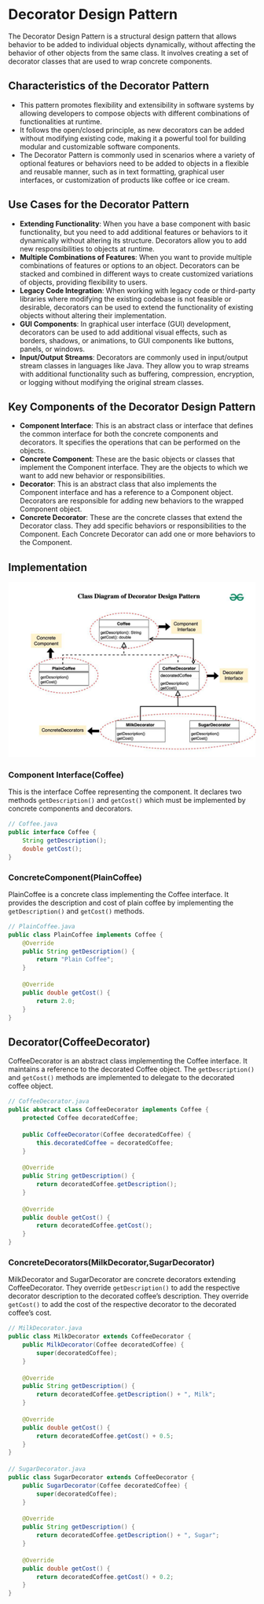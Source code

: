 # Decorator Design Pattern
The Decorator Design Pattern is a structural design pattern that allows behavior to be added to individual objects dynamically, without affecting the behavior of other objects from the same class. It involves creating a set of decorator classes that are used to wrap concrete components.

## Characteristics of the Decorator Pattern
- This pattern promotes flexibility and extensibility in software systems by allowing developers to compose objects with different combinations of functionalities at runtime.
- It follows the open/closed principle, as new decorators can be added without modifying existing code, making it a powerful tool for building modular and customizable software components.
- The Decorator Pattern is commonly used in scenarios where a variety of optional features or behaviors need to be added to objects in a flexible and reusable manner, such as in text formatting, graphical user interfaces, or customization of products like coffee or ice cream.

## Use Cases for the Decorator Pattern
- **Extending Functionality**: When you have a base component with basic functionality, but you need to add additional features or behaviors to it dynamically without altering its structure. Decorators allow you to add new responsibilities to objects at runtime.
- **Multiple Combinations of Features**: When you want to provide multiple combinations of features or options to an object. Decorators can be stacked and combined in different ways to create customized variations of objects, providing flexibility to users.
- **Legacy Code Integration**: When working with legacy code or third-party libraries where modifying the existing codebase is not feasible or desirable, decorators can be used to extend the functionality of existing objects without altering their implementation.
- **GUI Components**: In graphical user interface (GUI) development, decorators can be used to add additional visual effects, such as borders, shadows, or animations, to GUI components like buttons, panels, or windows.
- **Input/Output Streams**: Decorators are commonly used in input/output stream classes in languages like Java. They allow you to wrap streams with additional functionality such as buffering, compression, encryption, or logging without modifying the original stream classes.

## Key Components of the Decorator Design Pattern
- **Component Interface**: This is an abstract class or interface that defines the common interface for both the concrete components and decorators. It specifies the operations that can be performed on the objects.
- **Concrete Component**: These are the basic objects or classes that implement the Component interface. They are the objects to which we want to add new behavior or responsibilities.
- **Decorator**: This is an abstract class that also implements the Component interface and has a reference to a Component object. Decorators are responsible for adding new behaviors to the wrapped Component object.
- **Concrete Decorator**: These are the concrete classes that extend the Decorator class. They add specific behaviors or responsibilities to the Component. Each Concrete Decorator can add one or more behaviors to the Component.

## Implementation
![UML Decorator Pattern](images/uml.png)

### Component Interface(Coffee)
This is the interface Coffee representing the component.
It declares two methods `getDescription()` and `getCost()` which must be implemented by concrete components and decorators.

```java
// Coffee.java
public interface Coffee {
    String getDescription();
    double getCost();
}
```

### ConcreteComponent(PlainCoffee)
PlainCoffee is a concrete class implementing the Coffee interface.
It provides the description and cost of plain coffee by implementing the `getDescription()` and `getCost()` methods.

```java
// PlainCoffee.java
public class PlainCoffee implements Coffee {
    @Override
    public String getDescription() {
        return "Plain Coffee";
    }

    @Override
    public double getCost() {
        return 2.0;
    }
}
```

## Decorator(CoffeeDecorator)
CoffeeDecorator is an abstract class implementing the Coffee interface.
It maintains a reference to the decorated Coffee object.
The `getDescription()` and `getCost()` methods are implemented to delegate to the decorated coffee object.

```java
// CoffeeDecorator.java
public abstract class CoffeeDecorator implements Coffee {
    protected Coffee decoratedCoffee;

    public CoffeeDecorator(Coffee decoratedCoffee) {
        this.decoratedCoffee = decoratedCoffee;
    }

    @Override
    public String getDescription() {
        return decoratedCoffee.getDescription();
    }

    @Override
    public double getCost() {
        return decoratedCoffee.getCost();
    }
}
```

### ConcreteDecorators(MilkDecorator,SugarDecorator)
MilkDecorator and SugarDecorator are concrete decorators extending CoffeeDecorator.
They override `getDescription()` to add the respective decorator description to the decorated coffee’s description.
They override `getCost()` to add the cost of the respective decorator to the decorated coffee’s cost.

```java
// MilkDecorator.java
public class MilkDecorator extends CoffeeDecorator {
    public MilkDecorator(Coffee decoratedCoffee) {
        super(decoratedCoffee);
    }

    @Override
    public String getDescription() {
        return decoratedCoffee.getDescription() + ", Milk";
    }

    @Override
    public double getCost() {
        return decoratedCoffee.getCost() + 0.5;
    }
}

// SugarDecorator.java
public class SugarDecorator extends CoffeeDecorator {
    public SugarDecorator(Coffee decoratedCoffee) {
        super(decoratedCoffee);
    }

    @Override
    public String getDescription() {
        return decoratedCoffee.getDescription() + ", Sugar";
    }

    @Override
    public double getCost() {
        return decoratedCoffee.getCost() + 0.2;
    }
}
```